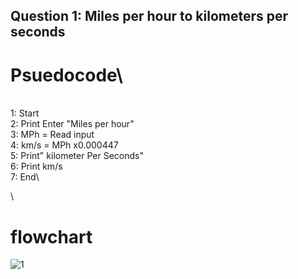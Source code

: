   ## Question 1: Miles per hour to kilometers per seconds 
# Psuedocode\
\
1: Start\
2: Print Enter "Miles per hour"\
3: MPh =  Read input\
4: km/s = MPh x0.000447\
5: Print" kilometer Per Seconds"\
6: Print km/s\
7: End\

\
# flowchart
![1](https://user-images.githubusercontent.com/117566652/209470851-da3513f3-c2f9-4584-a666-8f8bcff3302b.jpg)
